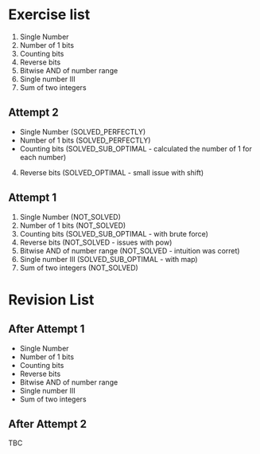 # Exercise list
1. Single Number
2. Number of 1 bits
3. Counting bits
4. Reverse bits
5. Bitwise AND of number range
6. Single number III
7. Sum of two integers

## Attempt 2
* Single Number (SOLVED_PERFECTLY)
* Number of 1 bits (SOLVED_PERFECTLY)
* Counting bits (SOLVED_SUB_OPTIMAL - calculated the number of 1 for each number)
4. Reverse bits (SOLVED_OPTIMAL - small issue with shift)

## Attempt 1
1. Single Number (NOT_SOLVED)
2. Number of 1 bits (NOT_SOLVED)
3. Counting bits (SOLVED_SUB_OPTIMAL - with brute force)
4. Reverse bits (NOT_SOLVED - issues with pow)
5. Bitwise AND of number range (NOT_SOLVED - intuition was corret)
6. Single number III (SOLVED_SUB_OPTIMAL - with map)
7. Sum of two integers (NOT_SOLVED)


# Revision List
## After Attempt 1
* Single Number
* Number of 1 bits
* Counting bits
* Reverse bits 
* Bitwise AND of number range
* Single number III 
* Sum of two integers

## After Attempt 2
TBC
